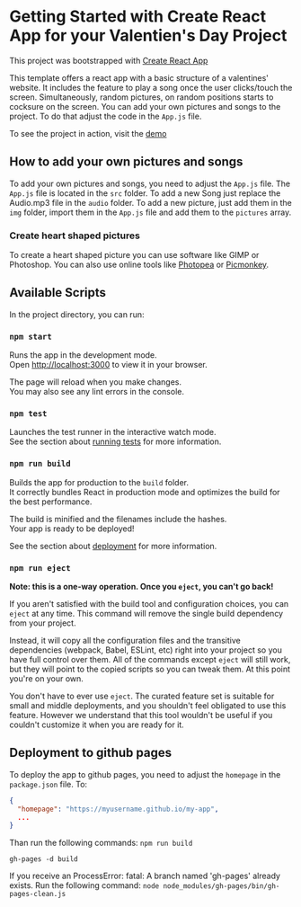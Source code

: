 # Getting Started with Create React App for your Valentien's Day Project

This project was bootstrapped with [Create React App](https://github.com/facebook/create-react-app)

This template offers a react app with a basic structure of a valentines' website. It includes the feature to play
a song once the user clicks/touch the screen. Simultaneously, random pictures, on random positions starts to cocksure on the screen.
You can add your own pictures and songs to the project. To do that adjust the code in the `App.js` file.

To see the project in action, visit the [demo](https://zer3broo.github.io/My-Valentine-Template/)

## How to add your own pictures and songs

To add your own pictures and songs, you need to adjust the `App.js` file. The `App.js` file is located in the `src` folder.
To add a new Song just replace the Audio.mp3 file in the `audio` folder. To add a new picture, just add them in the `img` folder,
import them in the `App.js` file and add them to the `pictures` array.

### Create heart shaped pictures

To create a heart shaped picture you can use software like GIMP or Photoshop. You can also use online tools like [Photopea](https://www.photopea.com/) or [Picmonkey](https://www.picmonkey.com/blog/sweethearts-youre-my-valentine).




## Available Scripts

In the project directory, you can run:

### `npm start`

Runs the app in the development mode.\
Open [http://localhost:3000](http://localhost:3000) to view it in your browser.

The page will reload when you make changes.\
You may also see any lint errors in the console.

### `npm test`

Launches the test runner in the interactive watch mode.\
See the section about [running tests](https://facebook.github.io/create-react-app/docs/running-tests) for more information.

### `npm run build`

Builds the app for production to the `build` folder.\
It correctly bundles React in production mode and optimizes the build for the best performance.

The build is minified and the filenames include the hashes.\
Your app is ready to be deployed!

See the section about [deployment](https://facebook.github.io/create-react-app/docs/deployment) for more information.

### `npm run eject`

**Note: this is a one-way operation. Once you `eject`, you can't go back!**

If you aren't satisfied with the build tool and configuration choices, you can `eject` at any time. This command will remove the single build dependency from your project.

Instead, it will copy all the configuration files and the transitive dependencies (webpack, Babel, ESLint, etc) right into your project so you have full control over them. All of the commands except `eject` will still work, but they will point to the copied scripts so you can tweak them. At this point you're on your own.

You don't have to ever use `eject`. The curated feature set is suitable for small and middle deployments, and you shouldn't feel obligated to use this feature. However we understand that this tool wouldn't be useful if you couldn't customize it when you are ready for it.

## Deployment to github pages

To deploy the app to github pages, you need to adjust the `homepage` in the `package.json` file. To:
```json
{
  "homepage": "https://myusername.github.io/my-app",
  ...
}
```
Than run the following commands:
```npm run build```

```gh-pages -d build```

If you receive an ProcessError: fatal: A branch named 'gh-pages' already exists. Run the following command:
```node node_modules/gh-pages/bin/gh-pages-clean.js```


